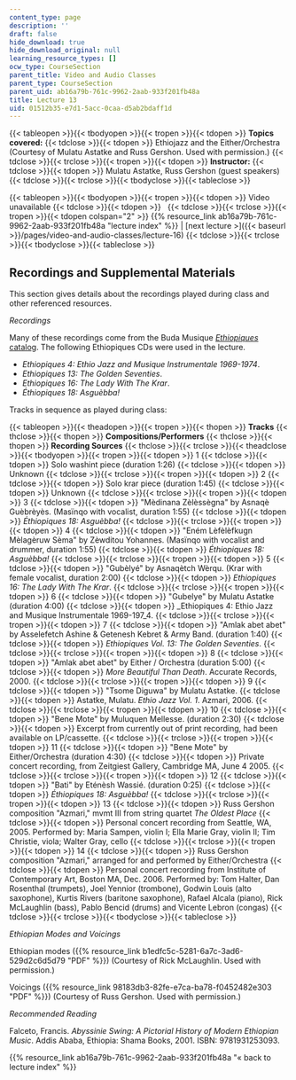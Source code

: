 ```yaml
---
content_type: page
description: ''
draft: false
hide_download: true
hide_download_original: null
learning_resource_types: []
ocw_type: CourseSection
parent_title: Video and Audio Classes
parent_type: CourseSection
parent_uid: ab16a79b-761c-9962-2aab-933f201fb48a
title: Lecture 13
uid: 01512b35-e7d1-5acc-0caa-d5ab2bdaff1d
---
```

{{< tableopen >}}{{< tbodyopen >}}{{< tropen >}}{{< tdopen >}}
**Topics covered:**
{{< tdclose >}}{{< tdopen >}}
Ethiojazz and the Either/Orchestra    
(Courtesy of Mulatu Astatke and Russ Gershon. Used with permission.)
{{< tdclose >}}{{< trclose >}}{{< tropen >}}{{< tdopen >}}
**Instructor:**
{{< tdclose >}}{{< tdopen >}}
Mulatu Astatke, Russ Gershon (guest speakers)
{{< tdclose >}}{{< trclose >}}{{< tbodyclose >}}{{< tableclose >}}

{{< tableopen >}}{{< tbodyopen >}}{{< tropen >}}{{< tdopen >}}
Video unavailable
{{< tdclose >}}{{< tdopen >}}
 
{{< tdclose >}}{{< trclose >}}{{< tropen >}}{{< tdopen colspan="2" >}}
{{% resource_link ab16a79b-761c-9962-2aab-933f201fb48a "lecture index" %}} | \[next lecture >\]({{< baseurl >}}/pages/video-and-audio-classes/lecture-16)
{{< tdclose >}}{{< trclose >}}{{< tbodyclose >}}{{< tableclose >}}

## Recordings and Supplemental Materials

This section gives details about the recordings played during class and other referenced resources.

*Recordings*

Many of these recordings come from the Buda Musique [*Ethiopiques* catalog](https://www.budamusique.com/en/catalogue/index/collection/8/ethiopiques). The following Ethiopiques CDs were used in the lecture.

- *Ethiopiques 4: Ethio Jazz and Musique Instrumentale 1969-1974*.
- *Ethiopiques 13: The Golden Seventies*.
- *Ethiopiques 16: The Lady With The Krar*.
- *Éthiopiques 18: Asguèbba!*

Tracks in sequence as played during class:

{{< tableopen >}}{{< theadopen >}}{{< tropen >}}{{< thopen >}}
**Tracks**
{{< thclose >}}{{< thopen >}}
**Compositions/Performers**
{{< thclose >}}{{< thopen >}}
**Recording Sources**
{{< thclose >}}{{< trclose >}}{{< theadclose >}}{{< tbodyopen >}}{{< tropen >}}{{< tdopen >}}
1
{{< tdclose >}}{{< tdopen >}}
Solo washint piece (duration 1:26)
{{< tdclose >}}{{< tdopen >}}
Unknown
{{< tdclose >}}{{< trclose >}}{{< tropen >}}{{< tdopen >}}
2
{{< tdclose >}}{{< tdopen >}}
Solo krar piece (duration 1:45)
{{< tdclose >}}{{< tdopen >}}
Unknown
{{< tdclose >}}{{< trclose >}}{{< tropen >}}{{< tdopen >}}
3
{{< tdclose >}}{{< tdopen >}}
"Mèdinana Zèlèssègna" by Asnaqè Guèbrèyès. (Masïnqo with vocalist, duration 1:55)
{{< tdclose >}}{{< tdopen >}}
*Éthiopiques 18: Asguèbba!*
{{< tdclose >}}{{< trclose >}}{{< tropen >}}{{< tdopen >}}
4
{{< tdclose >}}{{< tdopen >}}
"Eném Lèfèlèfkugn Mèlagèruw Sèma" by Zèwditou Yohannes. (Masïnqo with vocalist and drummer, duration 1:55)
{{< tdclose >}}{{< tdopen >}}
*Éthiopiques 18: Asguèbba!*
{{< tdclose >}}{{< trclose >}}{{< tropen >}}{{< tdopen >}}
5
{{< tdclose >}}{{< tdopen >}}
"Gubèlyé" by Asnaqètch Wèrqu. (Krar with female vocalist, duration 2:00)
{{< tdclose >}}{{< tdopen >}}
*Ethiopiques 16: The Lady With The Krar*.
{{< tdclose >}}{{< trclose >}}{{< tropen >}}{{< tdopen >}}
6
{{< tdclose >}}{{< tdopen >}}
"Gubelye" by Mulatu Astatke (duration 4:00)
{{< tdclose >}}{{< tdopen >}}
\_Ethiopiques 4: Ethio Jazz and Musique Instrumentale 1969-197\_4.
{{< tdclose >}}{{< trclose >}}{{< tropen >}}{{< tdopen >}}
7
{{< tdclose >}}{{< tdopen >}}
"Amlak abet abet" by Asselefetch Ashine & Getenesh Kebret & Army Band. (duration 1:40)
{{< tdclose >}}{{< tdopen >}}
*Ethiopiques Vol. 13: The Golden Seventies*.
{{< tdclose >}}{{< trclose >}}{{< tropen >}}{{< tdopen >}}
8
{{< tdclose >}}{{< tdopen >}}
"Amlak abet abet" by Either / Orchestra (duration 5:00)
{{< tdclose >}}{{< tdopen >}}
*More Beautiful Than Death*. Accurate Records, 2000.
{{< tdclose >}}{{< trclose >}}{{< tropen >}}{{< tdopen >}}
9
{{< tdclose >}}{{< tdopen >}}
"Tsome Diguwa" by Mulatu Astatke.
{{< tdclose >}}{{< tdopen >}}
Astatke, Mulatu. *Ethio Jazz Vol. 1*. Azmari, 2006.
{{< tdclose >}}{{< trclose >}}{{< tropen >}}{{< tdopen >}}
10
{{< tdclose >}}{{< tdopen >}}
"Bene Mote" by Muluquen Mellesse. (duration 2:30)
{{< tdclose >}}{{< tdopen >}}
Excerpt from currently out of print recording, had been available on LP/cassette.
{{< tdclose >}}{{< trclose >}}{{< tropen >}}{{< tdopen >}}
11
{{< tdclose >}}{{< tdopen >}}
"Bene Mote" by Either/Orchestra (duration 4:30)
{{< tdclose >}}{{< tdopen >}}
Private concert recording, from Zeitgiest Gallery, Cambridge MA, June 4 2005.
{{< tdclose >}}{{< trclose >}}{{< tropen >}}{{< tdopen >}}
12
{{< tdclose >}}{{< tdopen >}}
"Bati" by Eténèsh Wassié. (duration 0:25)
{{< tdclose >}}{{< tdopen >}}
*Éthiopiques 18: Asguèbba!*
{{< tdclose >}}{{< trclose >}}{{< tropen >}}{{< tdopen >}}
13
{{< tdclose >}}{{< tdopen >}}
Russ Gershon composition "Azmari," mvmt III from string quartet *The Oldest Place*
{{< tdclose >}}{{< tdopen >}}
Personal concert recording from Seattle, WA, 2005. Performed by: Maria Sampen, violin I; Ella Marie Gray, violin II; Tim Christie, viola; Walter Gray, cello
{{< tdclose >}}{{< trclose >}}{{< tropen >}}{{< tdopen >}}
14
{{< tdclose >}}{{< tdopen >}}
Russ Gershon composition "Azmari," arranged for and performed by Either/Orchestra
{{< tdclose >}}{{< tdopen >}}
Personal concert recording from Institute of Contemporary Art, Boston MA, Dec. 2006. Performed by: Tom Halter, Dan Rosenthal (trumpets), Joel Yennior (trombone), Godwin Louis (alto saxophone), Kurtis Rivers (baritone saxophone), Rafael Alcala (piano), Rick McLaughlin (bass), Pablo Bencid (drums) and Vicente Lebron (congas)
{{< tdclose >}}{{< trclose >}}{{< tbodyclose >}}{{< tableclose >}}

*Ethiopian Modes and Voicings*

Ethiopian modes ({{% resource_link b1edfc5c-5281-6a7c-3ad6-529d2c6d5d79 "PDF" %}}) (Courtesy of Rick McLaughlin. Used with permission.)

Voicings ({{% resource_link 98183db3-82fe-e7ca-ba78-f0452482e303 "PDF" %}}) (Courtesy of Russ Gershon. Used with permission.)

*Recommended Reading*

Falceto, Francis. *Abyssinie Swing: A Pictorial History of Modern Ethiopian Music*. Addis Ababa, Ethiopia: Shama Books, 2001. ISBN: 9781931253093.

{{% resource_link ab16a79b-761c-9962-2aab-933f201fb48a "« back to lecture index" %}}